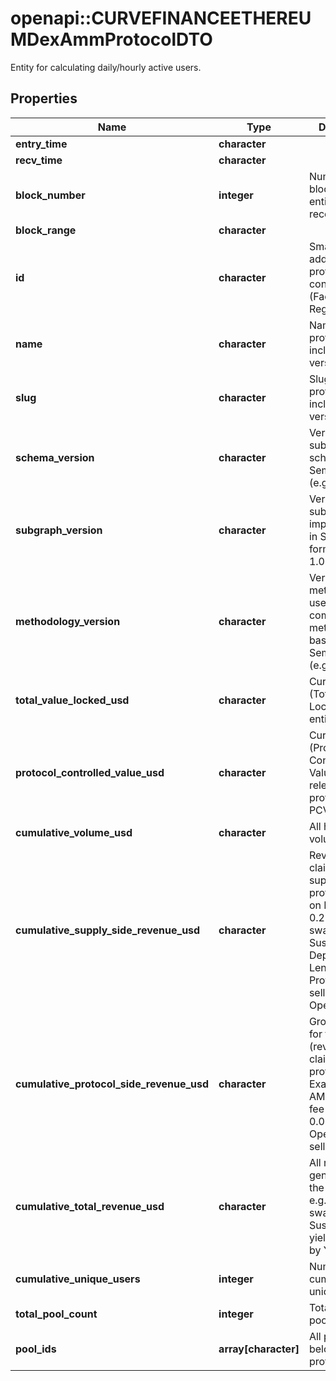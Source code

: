 # openapi::CURVEFINANCEETHEREUMDexAmmProtocolDTO

Entity for calculating daily/hourly active users.

## Properties
Name | Type | Description | Notes
------------ | ------------- | ------------- | -------------
**entry_time** | **character** |  | [optional] 
**recv_time** | **character** |  | [optional] 
**block_number** | **integer** | Number of block in which entity was recorded. | [optional] 
**block_range** | **character** |  | [optional] 
**id** | **character** | Smart contract address of the protocol&#39;s main contract (Factory, Registry, etc) | [optional] 
**name** | **character** | Name of the protocol, including version. | [optional] 
**slug** | **character** | Slug of protocol, including version. | [optional] 
**schema_version** | **character** | Version of the subgraph schema, in SemVer format (e.g. 1.0.0) | [optional] 
**subgraph_version** | **character** | Version of the subgraph implementation, in SemVer format (e.g. 1.0.0) | [optional] 
**methodology_version** | **character** | Version of the methodology used to compute metrics, loosely based on SemVer format (e.g. 1.0.0) | [optional] 
**total_value_locked_usd** | **character** | Current TVL (Total Value Locked) of the entire protocol | [optional] 
**protocol_controlled_value_usd** | **character** | Current PCV (Protocol Controlled Value). Only relevant for protocols with PCV. | [optional] 
**cumulative_volume_usd** | **character** | All historical volume in USD | [optional] 
**cumulative_supply_side_revenue_usd** | **character** | Revenue claimed by suppliers to the protocol. LPs on DEXs (e.g. 0.25% of the swap fee in Sushiswap). Depositors on Lending Protocols. NFT sellers on OpenSea. | [optional] 
**cumulative_protocol_side_revenue_usd** | **character** | Gross revenue for the protocol (revenue claimed by protocol). Examples: AMM protocol fee (Sushi’s 0.05%). OpenSea 10% sell fee. | [optional] 
**cumulative_total_revenue_usd** | **character** | All revenue generated by the protocol. e.g. 0.30% of swap fee in Sushiswap, all yield generated by Yearn. | [optional] 
**cumulative_unique_users** | **integer** | Number of cumulative unique users | [optional] 
**total_pool_count** | **integer** | Total number of pools | [optional] 
**pool_ids** | **array[character]** | All pools that belong to this protocol | [optional] 



